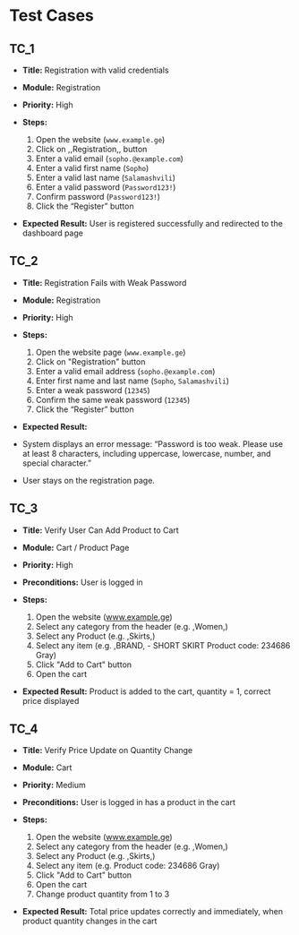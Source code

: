 # Test Cases

## TC_1

- **Title:** Registration with valid credentials
- **Module:** Registration
- **Priority:** High
  
- **Steps:**
  1. Open the website (`www.example.ge`)
  2. Click on ,,Registration,, button
  3. Enter a valid email  (`sopho.@example.com`)
  4. Enter a valid first name  (`Sopho`)
  5. Enter a valid last name  (`Salamashvili`)
  6. Enter a valid password  (`Password123!`)
  7. Confirm password  (`Password123!`)
  8. Click the “Register” button

- **Expected Result:** User is registered successfully and redirected to the dashboard page



## TC_2

- **Title:** Registration Fails with Weak Password
- **Module:** Registration  
- **Priority:** High  

- **Steps:**
  1. Open the website page (`www.example.ge`)
  2. Click on "Registration" button
  3. Enter a valid email address (`sopho.@example.com`)  
  4. Enter first name and last name  (`Sopho`, `Salamashvili`)
  5. Enter a weak password (`12345`)  
  6. Confirm the same weak password  (`12345`) 
  7. Click the “Register” button

- **Expected Result:**
 - System displays an error message: “Password is too weak. Please use at least 8 characters, including uppercase, lowercase, number, and special character.” 
 - User stays on the registration page.




## TC_3

- **Title:** Verify User Can Add Product to Cart  
- **Module:** Cart / Product Page  
- **Priority:** High  
- **Preconditions:** User is logged in
  
- **Steps:**
  1. Open the website (www.example.ge)
  2. Select any category from the header (e.g. ,Women,)
  3. Select any Product (e.g. ,Skirts,)
  4. Select any item (e.g. ,BRAND, - SHORT SKIRT  Product code: 234686 Gray)
  5. Click "Add to Cart" button  
  6. Open the cart
 
- **Expected Result:** Product is added to the cart, quantity = 1, correct price displayed



## TC_4

- **Title:** Verify Price Update on Quantity Change
- **Module:** Cart  
- **Priority:** Medium  
- **Preconditions:** User is logged in has a product in the cart
 
- **Steps:**
  1. Open the website (www.example.ge)
  2. Select any category from the header (e.g. ,Women,)
  3. Select any Product (e.g. ,Skirts,)
  4. Select any item (e.g.  Product code: 234686 Gray)
  5. Click "Add to Cart" button  
  6. Open the cart 
  7. Change product quantity from 1 to 3  

- **Expected Result:** Total price updates correctly and immediately, when product quantity changes in the cart   

